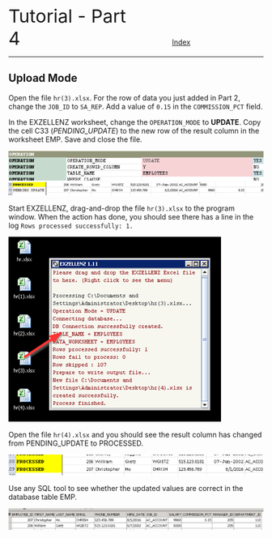 <span style="font-size:36px;">Tutorial - Part 4</span><span style="padding-left: 300px;text-align:right;font-size:14px"><a href="../INDEX.md">Index</a></span>

---

## Upload Mode

Open the file `hr(3).xlsx`.  For the row of data you just added in Part 2, change the `JOB_ID` to `SA_REP`. Add a value of `0.15` in the `COMMISSION_PCT` field.

 In the EXZELLENZ worksheet, change the `OPERATION_MODE` to **UPDATE**. Copy the cell C33 (*PENDING_UPDATE*) to the new row of the result column in the worksheet EMP.  Save and close the file.

<img src="../pic/image18.png"/>

<img src="../pic/image19.png"/>

Start EXZELLENZ, drag-and-drop the file `hr(3).xlsx` to the program window.  When the action has done, you should see there has a line in the log `Rows processed successfully: 1.`

<img src="../pic/image20.png"/>

Open the file `hr(4).xlsx` and you should see the result column has changed from PENDING_UPDATE to PROCESSED.

<img src="../pic/image21.png"/>

Use any SQL tool to see whether the updated values are correct in the database table EMP.

<img src="../pic/image22.png"/>